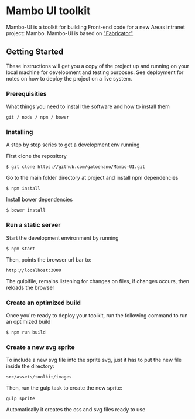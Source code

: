 # Mambo UI toolkit
Mambo-UI is a toolkit for building Front-end code for a new Areas intranet project: Mambo.
Mambo-UI is based on ["Fabricator"](https://github.com/fbrctr/fabricator)

## Getting Started

These instructions will get you a copy of the project up and running on your local machine for development and testing purposes. See deployment for notes on how to deploy the project on a live system.

### Prerequisities

What things you need to install the software and how to install them

```
git / node / npm / bower
```
### Installing

A step by step series to get a development env running

First clone the repository

```
$ git clone https://github.com/gatoenano/Mambo-UI.git
```

Go to the main folder directory at project and install npm dependencies

```
$ npm install
```

Install bower dependencies

```
$ bower install
```

### Run a static server

Start the development environment by running

```
$ npm start
```

Then, points the browser url bar to:

```
http://localhost:3000
```

The gulplfile, remains listening for changes on files, if changes occurs, then reloads the browser


### Create an optimized build

Once you're ready to deploy your toolkit, run the following command to run an optimized build

```
$ npm run build
```

### Create a new svg sprite

To include a new svg file into the sprite svg, just it has to put the new file inside the directory:

```
src/assets/toolkit/images
```

Then, run the gulp task to create the new sprite:

```
gulp sprite
```

Automatically it creates the css and svg files ready to use